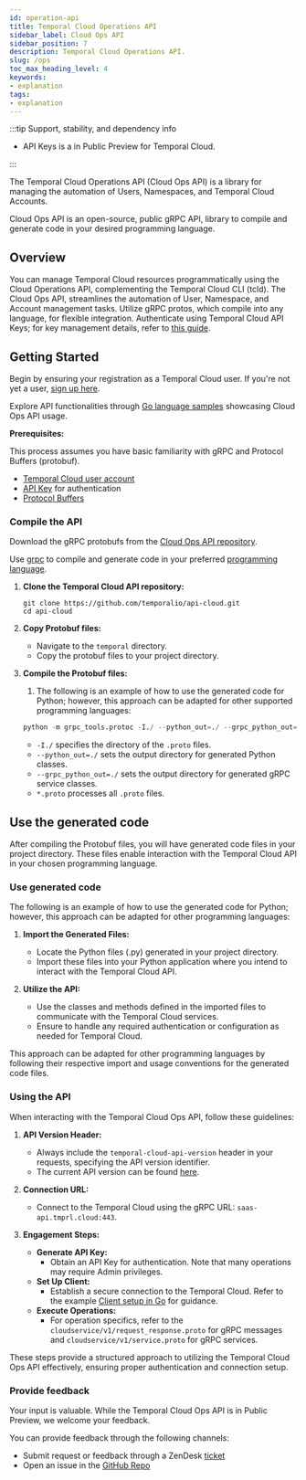 ```yaml
---
id: operation-api
title: Temporal Cloud Operations API
sidebar_label: Cloud Ops API
sidebar_position: 7
description: Temporal Cloud Operations API.
slug: /ops
toc_max_heading_level: 4
keywords:
- explanation
tags:
- explanation
---
```


<!-- THIS FILE IS GENERATED. DO NOT EDIT THIS FILE DIRECTLY -->

:::tip Support, stability, and dependency info
- API Keys is a in Public Preview for Temporal Cloud.

:::

The Temporal Cloud Operations API (Cloud Ops API) is a library for managing the automation of Users, Namespaces, and Temporal Cloud Accounts.

Cloud Ops API is an open-source, public gRPC API, library to compile and generate code in your desired programming language.

## Overview

You can manage Temporal Cloud resources programmatically using the Cloud Operations API, complementing the Temporal Cloud CLI (tcld).
The Cloud Ops API, streamlines the automation of User, Namespace, and Account management tasks.
Utilize gRPC protos, which compile into any language, for flexible integration.
Authenticate using Temporal Cloud API Keys; for key management details, refer to [this guide](/cloud/api-keys).

## Getting Started

Begin by ensuring your registration as a Temporal Cloud user.
If you're not yet a user, [sign up here](https://pages.temporal.io/get-started-with-cloud).

Explore API functionalities through [Go language samples](https://github.com/temporalio/cloud-samples-go) showcasing Cloud Ops API usage.

**Prerequisites:**

This process assumes you have basic familiarity with gRPC and Protocol Buffers (protobuf).

- [Temporal Cloud user account](/cloud/get-started)
- [API Key](/cloud/tcld/apikey#create) for authentication
- [Protocol Buffers](https://github.com/protocolbuffers/protobuf/releases)

### Compile the API

Download the gRPC protobufs from the [Cloud Ops API repository](https://github.com/temporalio/api-cloud/tree/main/temporal/api/cloud).

Use [grpc](https://grpc.io/docs/) to compile and generate code in your preferred [programming language](https://grpc.io/docs/#official-support).

1. **Clone the Temporal Cloud API repository:**
   ```command
   git clone https://github.com/temporalio/api-cloud.git
   cd api-cloud
   ```

2. **Copy Protobuf files:**
   - Navigate to the `temporal` directory.
   - Copy the protobuf files to your project directory.

3. **Compile the Protobuf files:**
   1. The following is an example of how to use the generated code for Python; however, this approach can be adapted for other supported programming languages:
   ```python
   python -m grpc_tools.protoc -I./ --python_out=./ --grpc_python_out=./ *.proto
   ```
   - `-I./` specifies the directory of the `.proto` files.
   - `--python_out=./` sets the output directory for generated Python classes.
   - `--grpc_python_out=./` sets the output directory for generated gRPC service classes.
   - `*.proto` processes all `.proto` files.

## Use the generated code

After compiling the Protobuf files, you will have generated code files in your project directory.
These files enable interaction with the Temporal Cloud API in your chosen programming language.

### Use generated code

The following is an example of how to use the generated code for Python; however, this approach can be adapted for other programming languages:

1. **Import the Generated Files:**
   - Locate the Python files (.py) generated in your project directory.
   - Import these files into your Python application where you intend to interact with the Temporal Cloud API.

2. **Utilize the API:**
   - Use the classes and methods defined in the imported files to communicate with the Temporal Cloud services.
   - Ensure to handle any required authentication or configuration as needed for Temporal Cloud.

This approach can be adapted for other programming languages by following their respective import and usage conventions for the generated code files.

### Using the API

When interacting with the Temporal Cloud Ops API, follow these guidelines:

1. **API Version Header:**
   - Always include the `temporal-cloud-api-version` header in your requests, specifying the API version identifier.
   - The current API version can be found [here](https://github.com/temporalio/api-cloud/blob/main/VERSION#L1C1-L1C14).

2. **Connection URL:**
   - Connect to the Temporal Cloud using the gRPC URL: `saas-api.tmprl.cloud:443`.

3. **Engagement Steps:**
   - **Generate API Key:**
     - Obtain an API Key for authentication. Note that many operations may require Admin privileges.
   - **Set Up Client:**
     - Establish a secure connection to the Temporal Cloud. Refer to the example [Client setup in Go](https://github.com/temporalio/cloud-samples-go/blob/main/client/temporal/client.go) for guidance.
   - **Execute Operations:**
     - For operation specifics, refer to the `cloudservice/v1/request_response.proto` for gRPC messages and `cloudservice/v1/service.proto` for gRPC services.

These steps provide a structured approach to utilizing the Temporal Cloud Ops API effectively, ensuring proper authentication and connection setup.

### Provide feedback

Your input is valuable.
While the Temporal Cloud Ops API is in Public Preview, we welcome your feedback.

You can provide feedback through the following channels:

- Submit request or feedback through a ZenDesk [ticket](/cloud/support#support-ticket)
- Open an issue in the [GitHub Repo](https://github.com/temporalio/cloud-ops-api)

